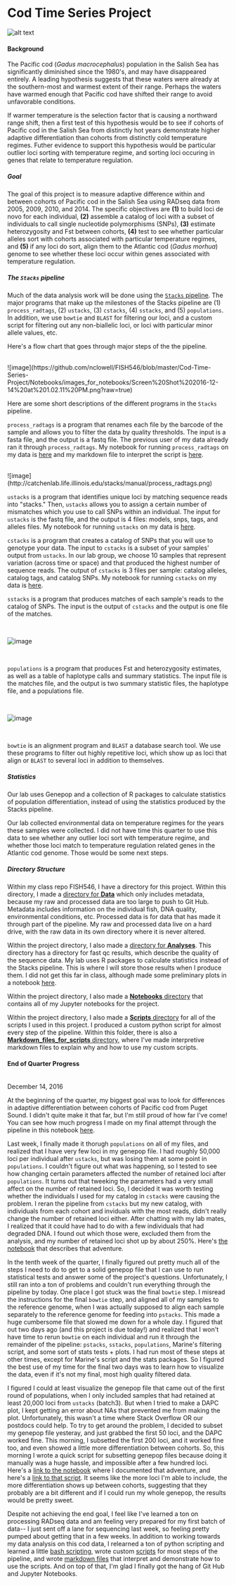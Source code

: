 # Cod Time Series Project #

![alt text](https://upload.wikimedia.org/wikipedia/commons/9/96/Gadus_macrocephalus.png)

#### Background 

The Pacific cod (*Gadus macrocephalus*) population in the Salish Sea has significantly diminished since the 1980's, and may have disappeared entirely. A leading hypothesis suggests that these waters were already at the southern-most and warmest extent of their range. Perhaps the waters have warmed enough that Pacific cod have shifted their range to avoid unfavorable conditions.

If warmer temperature is the selection factor that is causing a northward range shift, then a first test of this hypothesis would be to see if cohorts of Pacific cod in the Salish Sea from distinctly hot years demonstrate higher adaptive differentiation than cohorts from distinctly cold temperature regimes. Futher evidence to support this hypothesis would be particular outlier loci sorting with temperature regime, and sorting loci occuring in genes that relate to temperature regulation.

##### Goal 

The goal of this project is to measure adaptive difference within and between cohorts of Pacific cod in the Salish Sea using RADseq data from 2005, 2009, 2010, and 2014. The specific objectives are **(1)** to build loci de novo for each individual, **(2)** assemble a catalog of loci with a subset of individuals to call single nucleotide polymorphisms (SNPs), **(3)** estimate heterozygosity and Fst between cohorts, **(4)** test to see whether particular alleles sort with cohorts associated with particular temperature regimes, and **(5)** if any loci do sort, align them to the Atlantic cod (*Gadus morhua*) genome to see whether these loci occur within genes associated with temperature regulation.

##### The ``Stacks`` pipeline 
Much of the data analysis work will be done using the [``Stacks`` pipeline](http://catchenlab.life.illinois.edu/stacks/). The major programs that make up the milestones of the Stacks pipeline are (1) ``process_radtags``, (2) ``ustacks``, (3) ``cstacks``, (4) ``sstacks``, and (5) ``populations``. In addition, we use ``bowtie`` and ``BLAST`` for filtering our loci, and a custom script for filtering out any non-biallelic loci, or loci with particular minor allele values, etc.

Here's a flow chart that goes through major steps of the the pipeline.

<br>
![image](https://github.com/nclowell/FISH546/blob/master/Cod-Time-Series-Project/Notebooks/images_for_notebooks/Screen%20Shot%202016-12-14%20at%201.02.11%20PM.png?raw=true)

Here are some short descriptions of the different programs in the ``Stacks`` pipeline.

``process_radtags`` is a program that renames each file by the barcode of the sample and allows you to filter the data by quality thresholds. The input is a fasta file, and the output is a fastq file. The previous user of my data already ran it through ``process_radtags``. My notebook for running ``process_radtags`` on my data is [here](https://github.com/nclowell/FISH546/blob/master/Cod-Time-Series-Project/Notebooks/Cod-Time-Series-Project%20-%20process_radtags.ipynb) and my markdown file to interpret the script is [here](https://github.com/nclowell/FISH546/blob/master/Cod-Time-Series-Project/Scripts/Markdown_files_for_scripts/pypipe_processtags.md).

<br>
![image](http://catchenlab.life.illinois.edu/stacks/manual/process_radtags.png)

<br>

``ustacks`` is a program that identifies unique loci by matching sequence reads into "stacks." Then, ``ustacks`` allows you to assign a certain number of mismatches which you use to call SNPs within an individual. The input for ``ustacks`` is the fastq file, and the output is 4 files: models, snps, tags, and alleles files. My notebook for running ``ustacks`` on my data is [here](https://github.com/nclowell/FISH546/blob/master/Cod-Time-Series-Project/Notebooks/Cod%20Time%20Series%20Project%20-%20ustacks.ipynb).

``cstacks`` is a program that creates a catalog of SNPs that you will use to genotype your data. The input to ``cstacks`` is a subset of your samples' output from ``ustacks``. In our lab group, we choose 10 samples that represent variation (across time or space) and that produced the highest number of sequence reads. The output of ``cstacks`` is 3 files per sample: catalog alleles, catalog tags, and catalog SNPs. My notebook for running ``cstacks`` on my data is [here](https://github.com/nclowell/FISH546/blob/master/Cod-Time-Series-Project/Notebooks/Cod%20Time%20Series%20Project%20-%20cstacks.ipynb).

``sstacks`` is a program that produces matches of each sample's reads to the catalog of SNPs. The input is the output of ``cstacks`` and the output is one file of the matches.

<br>

![image](http://catchenlab.life.illinois.edu/stacks/manual/denovo_pipeline.png)

<br>

``populations`` is a program that produces Fst and heterozygosity estimates, as well as a table of haplotype calls and summary statistics. The input file is the matches file, and the output is two summary statistic files, the haplotype file, and a populations file.

<br>

![image](http://catchenlab.life.illinois.edu/stacks/manual/stacks_pipeline.png)

<br>

``bowtie`` is an alignment program and ``BLAST`` a database search tool. We use these programs to filter out highly repetitive loci, which show up as loci that align or ``BLAST`` to several loci in addition to themselves.

##### Statistics 

Our lab uses Genepop and a collection of R packages to calculate statistics of population differentiation, instead of using the statistics produced by the Stacks pipeline.

Our lab collected environmental data on temperature regimes for the years these samples were collected. I did not have time this quarter to use this data to see whether any outlier loci sort with temperature regime, and whether those loci match to temperature regulation related genes in the Atlantic cod genome. Those would be some next steps.

##### Directory Structure 

Within my class repo FISH546, I have a directory for this project. Within this directory, I made a [directory for **Data**](https://github.com/nclowell/FISH546/tree/master/Cod-Time-Series-Project/Data/metadata) which only includes metadata, because my raw and processed data are too large to push to Git Hub. Metadata includes information on the individual fish, DNA quality, environmental conditions, etc. Processed data is for data that has made it through part of the pipeline. My raw and processed data live on a hard drive, with the raw data in its own directory where it is never altered. 

Within the project directory, I also made a [directory for **Analyses**](https://github.com/nclowell/FISH546/tree/master/Cod-Time-Series-Project/Analyses/fastqc_results). This directory has a directory for fast qc results, which describe the quality of the sequence data. My lab uses R packages to calculate statistics instead of the Stacks pipeline. This is where I will store those results when I produce them. I did not get this far in class, although made some preliminary plots in a notebook [here](https://github.com/nclowell/FISH546/blob/master/Cod-Time-Series-Project/Notebooks/Cod-Time-Series-Project%20Effect%20of%20loci%20number%20on%20DAPC.ipynb).

Within the project directory, I also made a [**Notebooks** directory](https://github.com/nclowell/FISH546/tree/master/Cod-Time-Series-Project/Notebooks) that contains all of my Jupyter notebooks for the project.

Within the project directory, I also made a [**Scripts** directory](https://github.com/nclowell/FISH546/tree/master/Cod-Time-Series-Project/Scripts) for all of the scripts I used in this project. I produced a custom python script for almost every step of the pipeline. Within this folder, there is also a [**Markdown_files_for_scripts** directory](https://github.com/nclowell/FISH546/tree/master/Cod-Time-Series-Project/Scripts/Markdown_files_for_scripts), where I've made interpretive markdown files to explain why and how to use my custom scripts.

#### End of Quarter Progress


<br>
December 14, 2016

At the beginning of the quarter, my biggest goal was to look for differences in adaptive differentiation between cohorts of Pacific cod from Puget Sound. I didn't quite make it that far, but I'm still proud of how far I've come! You can see how much progress I made on my final attempt through the pipeline in this notebook [here](https://github.com/nclowell/FISH546/blob/master/Cod-Time-Series-Project/Notebooks/Cod-Time-Series-Project%20Full%20Pipeline%20%2B%20Bowtie%20%2B%20BLAST%20steps.ipynb).

Last week, I finally made it thorugh ``populations`` on all of my files, and realized that I have very few loci in my genepop file. I had roughly 50,000 loci per individual after ``ustacks``, but was losing them at some point in ``populations``. I couldn't figure out what was happening, so I tested to see how changing certain parameters affected the number of retained loci after ``populations``. It turns out that tweeking the parameters had a very small affect on the number of retained loci. So, I decided it was worth testing whether the individuals I used for my catalog in ``cstacks`` were causing the problem. I reran the pipeline from ``cstacks`` but my new catalog, with individuals from each cohort and inviduals with the most reads, didn't really change the number of retained loci either. After chatting with my lab mates, I realized that it could have had to do with a few individuals that had degraded DNA. I found out which those were, excluded them from the analysis, and my number of retained loci shot up by about 250%. Here's [the notebook](https://github.com/nclowell/FISH546/blob/master/Cod-Time-Series-Project/Notebooks/Cod-Time-Series-Project%20Solving%20low%20retained%20loci%20problem.ipynb) that describes that adventure.

In the tenth week of the quarter, I finally figured out pretty much all of the steps I need to do to get to a solid genepop file that I can use to run statistical tests and answer some of the project's questions. Unfortunately, I still ran into a ton of problems and couldn't run everything through the pipeline by today. One place I got stuck was the final ``bowtie`` step. I misread the instructions for the final ``bowtie`` step, and aligned all of my samples to the reference genome, when I was actually supposed to align each sample separately to the reference genome for feeding into ``pstacks``. This made a huge cumbersome file that slowed me down for a whole day. I figured that out two days ago (and this project is due today!) and realized that I won't have time to rerun ``bowtie`` on each individual and run it through the remainder of the pipeline: ``pstacks``, ``sstacks``, ``populations``, Marine's filtering script, and some sort of stats tests + plots. I had run most of these steps at other times, except for Marine's script and the stats packages. So I figured the best use of my time for the final two days was to learn how to visualize the data, even if it's not my final, most high quality filtered data.

I figured I could at least visualize the genepop file that came out of the first round of populations, when I only included samples that had retained at least 20,000 loci from ``ustacks`` (batch3). But when I tried to make a DAPC plot, I kept getting an error about NAs that prevented me from making the plot. Unfortunately, this wasn't a time where Stack Overflow OR our postdocs could help. To try to get around the problem, I decided to subset my genepop file yesteray, and just grabbed the first 50 loci, and the DAPC worked fine. This morning, I subsetted the first 200 loci, and it worked fine too, and even showed a little more differentiation between cohorts. So, this morning I wrote a quick script for subsetting genepop files because doing it manually was a huge hassle, and impossible after a few hundred loci. Here's a [link to the notebook](https://github.com/nclowell/FISH546/blob/master/Cod-Time-Series-Project/Notebooks/Cod-Time-Series-Project%20Effect%20of%20loci%20number%20on%20DAPC.ipynb) where I documented that adventure, and here's a [link to that script](https://github.com/nclowell/FISH546/blob/master/Cod-Time-Series-Project/Scripts/subset_genepop_nloci.py). It seems like the more loci I'm able to include, the more differentiation shows up between cohorts, suggesting that they probably are a bit different and if I could run my whole genepop, the results would be pretty sweet.

Despite not achieving the end goal, I feel like I've learned a ton on processing RADseq data and am feeling very prepared for my first batch of data-- I just sent off a lane for sequencing last week, so feeling pretty pumped about getting that in a few weeks. In addition to working towards my data analysis on this cod data, I relearned a ton of python scripting and learned a little [bash scripting](https://github.com/nclowell/FISH546/blob/master/Cod-Time-Series-Project/Scripts/check_lib_id.sh), wrote custom [scripts](https://github.com/nclowell/FISH546/tree/master/Cod-Time-Series-Project/Scripts) for most steps of the pipeline, and wrote [markdown files](https://github.com/nclowell/FISH546/tree/master/Cod-Time-Series-Project/Scripts/Markdown_files_for_scripts) that interpret and demonstrate how to use the scripts. And on top of that, I'm glad I finally got the hang of Git Hub and Jupyter Notebooks.


